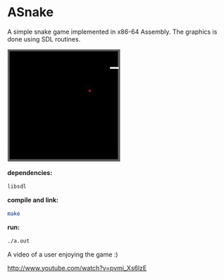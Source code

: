 ASnake
======

A simple snake game implemented in x86-64 Assembly. The graphics is 
done using SDL routines.

![ASnake](demo.gif?raw=true "ASnake")

**dependencies:**
```bash
libsdl
```
**compile and link:**
```bash
make
```
**run:**
```bash
./a.out
```

A video of a user enjoying the game :)

http://www.youtube.com/watch?v=pvmi_Xs6lzE
